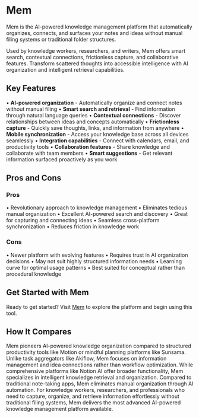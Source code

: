 # Mem

Mem is the AI-powered knowledge management platform that automatically organizes, connects, and surfaces your notes and ideas without manual filing systems or traditional folder structures.

Used by knowledge workers, researchers, and writers, Mem offers smart search, contextual connections, frictionless capture, and collaborative features. Transform scattered thoughts into accessible intelligence with AI organization and intelligent retrieval capabilities.

## Key Features

• **AI-powered organization** - Automatically organize and connect notes without manual filing
• **Smart search and retrieval** - Find information through natural language queries
• **Contextual connections** - Discover relationships between ideas and concepts automatically
• **Frictionless capture** - Quickly save thoughts, links, and information from anywhere
• **Mobile synchronization** - Access your knowledge base across all devices seamlessly
• **Integration capabilities** - Connect with calendars, email, and productivity tools
• **Collaboration features** - Share knowledge and collaborate with team members
• **Smart suggestions** - Get relevant information surfaced proactively as you work

## Pros and Cons

### Pros
• Revolutionary approach to knowledge management
• Eliminates tedious manual organization
• Excellent AI-powered search and discovery
• Great for capturing and connecting ideas
• Seamless cross-platform synchronization
• Reduces friction in knowledge work

### Cons
• Newer platform with evolving features
• Requires trust in AI organization decisions
• May not suit highly structured information needs
• Learning curve for optimal usage patterns
• Best suited for conceptual rather than procedural knowledge

## Get Started with Mem

Ready to get started? Visit [Mem](https://mem.ai) to explore the platform and begin using this tool.

## How It Compares

Mem pioneers AI-powered knowledge organization compared to structured productivity tools like Motion or mindful planning platforms like Sunsama. Unlike task aggregators like Akiflow, Mem focuses on information management and idea connections rather than workflow optimization. While comprehensive platforms like Notion AI offer broader functionality, Mem specializes in intelligent knowledge retrieval and organization. Compared to traditional note-taking apps, Mem eliminates manual organization through AI automation. For knowledge workers, researchers, and professionals who need to capture, organize, and retrieve information effortlessly without traditional filing systems, Mem delivers the most advanced AI-powered knowledge management platform available.